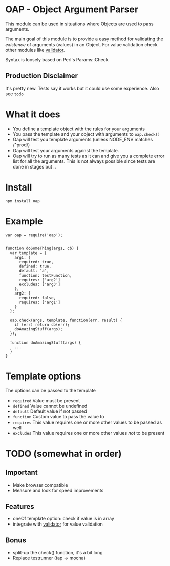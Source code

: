 # OAP - Object Argument Parser

This module can be used in situations where Objects are used to pass arguments.

The main goal of this module is to provide a easy method for validating the *existence* of arguments (values) in an Object. For value validation check other modules like [validator](https://www.npmjs.com/package/validator "Validator").

Syntax is loosely based on Perl's Params::Check


## Production Disclaimer

It's pretty new. Tests say it works but it could use some experience.
Also see `todo`


# What it does

* You define a template object with the rules for your arguments
* You pass the template and your object with arguments to `oap.check()`
* Oap will test you template arguments (unless NODE_ENV matches /^prod/)
* Oap will test your arguments against the template.
* Oap will try to run as many tests as it can and give you a complete error list for all the arguments. This is not always possible since tests are done in stages but ..


# Install

    npm install oap


# Example

    var oap = require('oap');


    function doSomeThing(args, cb) {
      var template = {
        arg1: {
          required: true,
          defined: true,
          default: 'a',
          function: testFunction,
          requires: ['arg2']
          excludes: ['arg3']
        },
        arg2: {
          required: false,
          requires: ['arg1']
        }
      };

      oap.check(args, template, function(err, result) {
        if (err) return cb(err);
        doAmazingStuff(args);
      });

      function doAmazingStuff(args) {
        ...
      }
    }


# Template options

The options can be passed to the template

* `required` Value must be present
* `defined` Value cannot be undefined
* `default` Default value if not passed
* `function` Custom value to pass the value to
* `requires` This value requires one or more other values to be passed as well
* `excludes` This value requires one or more other values *not* to be present


# TODO (somewhat in order)

## Important
* Make browser compatible
* Measure and look for speed improvements

## Features
* oneOf template option: check if value is in array
* integrate with [validator](https://www.npmjs.com/package/validator "Validator") for value validation

## Bonus
* split-up the check() function, it's a bit long
* Replace testrunner (tap -> mocha)
